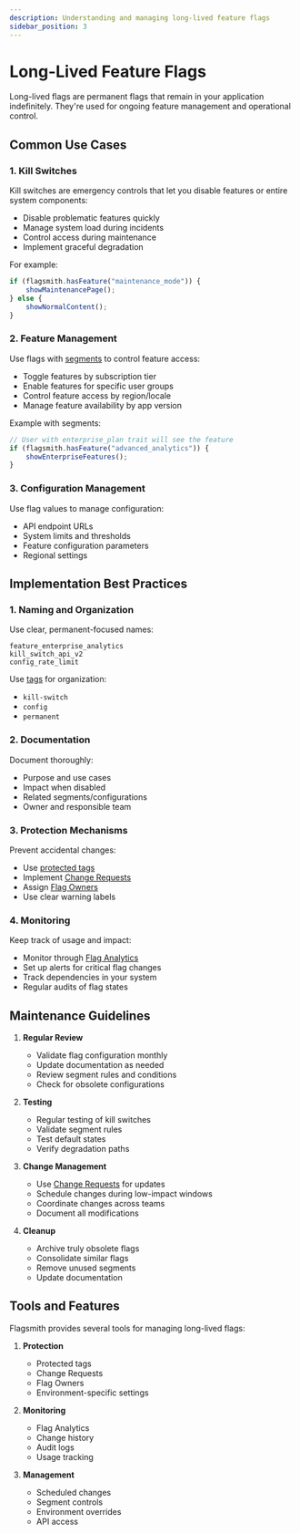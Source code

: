 ```yaml
---
description: Understanding and managing long-lived feature flags
sidebar_position: 3
---
```


# Long-Lived Feature Flags

Long-lived flags are permanent flags that remain in your application indefinitely. They're used for ongoing feature management and operational control.

## Common Use Cases

### 1. Kill Switches

Kill switches are emergency controls that let you disable features or entire system components:

- Disable problematic features quickly
- Manage system load during incidents
- Control access during maintenance
- Implement graceful degradation

For example:
```javascript
if (flagsmith.hasFeature("maintenance_mode")) {
    showMaintenancePage();
} else {
    showNormalContent();
}
```

### 2. Feature Management

Use flags with [segments](/basic-features/segments.md) to control feature access:

- Toggle features by subscription tier
- Enable features for specific user groups
- Control feature access by region/locale
- Manage feature availability by app version

Example with segments:
```javascript
// User with enterprise_plan trait will see the feature
if (flagsmith.hasFeature("advanced_analytics")) {
    showEnterpriseFeatures();
}
```

### 3. Configuration Management

Use flag values to manage configuration:

- API endpoint URLs
- System limits and thresholds
- Feature configuration parameters
- Regional settings

## Implementation Best Practices

### 1. Naming and Organization

Use clear, permanent-focused names:
```
feature_enterprise_analytics
kill_switch_api_v2
config_rate_limit
```

Use [tags](/advanced-use/flag-management.md#tagging) for organization:
- `kill-switch`
- `config`
- `permanent`

### 2. Documentation

Document thoroughly:
- Purpose and use cases
- Impact when disabled
- Related segments/configurations
- Owner and responsible team

### 3. Protection Mechanisms

Prevent accidental changes:
- Use [protected tags](/advanced-use/flag-management.md#tagging)
- Implement [Change Requests](/advanced-use/change-requests.md)
- Assign [Flag Owners](/advanced-use/flag-management.md#flag-owners)
- Use clear warning labels

### 4. Monitoring

Keep track of usage and impact:
- Monitor through [Flag Analytics](/advanced-use/flag-analytics.md)
- Set up alerts for critical flag changes
- Track dependencies in your system
- Regular audits of flag states

## Maintenance Guidelines

1. **Regular Review**
   - Validate flag configuration monthly
   - Update documentation as needed
   - Review segment rules and conditions
   - Check for obsolete configurations

2. **Testing**
   - Regular testing of kill switches
   - Validate segment rules
   - Test default states
   - Verify degradation paths

3. **Change Management**
   - Use [Change Requests](/advanced-use/change-requests.md) for updates
   - Schedule changes during low-impact windows
   - Coordinate changes across teams
   - Document all modifications

4. **Cleanup**
   - Archive truly obsolete flags
   - Consolidate similar flags
   - Remove unused segments
   - Update documentation

## Tools and Features

Flagsmith provides several tools for managing long-lived flags:

1. **Protection**
   - Protected tags
   - Change Requests
   - Flag Owners
   - Environment-specific settings

2. **Monitoring**
   - Flag Analytics
   - Change history
   - Audit logs
   - Usage tracking

3. **Management**
   - Scheduled changes
   - Segment controls
   - Environment overrides
   - API access
